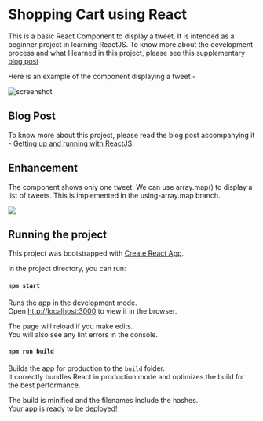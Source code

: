 # Shopping Cart using React

This is a basic React Component to display a tweet. It is intended as a beginner project in learning ReactJS. To know more about the development process and what I learned in this project, please see this supplementary [blog post](https://rajrajhans.com/react-tweet-component/)

Here is an example of the component displaying a tweet -

![screenshot](Image.png)



## Blog Post 

To know more about this project, please read the blog post accompanying it - [Getting up and running with ReactJS](https://rajrajhans.com/react-tweet-component/).  

## Enhancement
The component shows only one tweet. We can use array.map() to display a list of tweets. This is implemented in the using-array.map branch. 

![](three.png)  

## Running the project

This project was bootstrapped with [Create React App](https://github.com/facebook/create-react-app).


In the project directory, you can run:

#### `npm start`

Runs the app in the development mode.<br>
Open [http://localhost:3000](http://localhost:3000) to view it in the browser.

The page will reload if you make edits.<br>
You will also see any lint errors in the console.

#### `npm run build`

Builds the app for production to the `build` folder.<br>
It correctly bundles React in production mode and optimizes the build for the best performance.

The build is minified and the filenames include the hashes.<br>
Your app is ready to be deployed!
